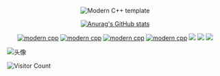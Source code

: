 <div id="title" align=center>

![Modern C++ template][github-sub-title:img]

[![Anurag's GitHub stats](https://github-readme-stats.vercel.app/api?username=youngbull0616&show_icons=true&theme=tokyonight)]()



[![modern cpp](https://img.shields.io/badge/code-JAVA-blue)]()
[![modern cpp](https://img.shields.io/badge/code-python-blue)]()
[![modern cpp](https://img.shields.io/badge/code-C-blue)]()
[![modern cpp](https://img.shields.io/badge/code-VUE-blue)]()
![](https://img.shields.io/badge/喜欢-听音乐-yellow) 
![](https://img.shields.io/badge/性格-自闭-red) 
![](https://img.shields.io/badge/爱好-coding-red)

</div>

![头像](https://img1.baidu.com/it/u=3776345195,2266318530&fm=253&fmt=auto&app=138&f=JPEG?w=889&h=500)

![Visitor Count](https://profile-counter.glitch.me/youngbull/count.svg)

[github-sub-title:img]: https://readme-typing-svg.herokuapp.com?font=Segoe+Script&center=true&lines=youngbull.
